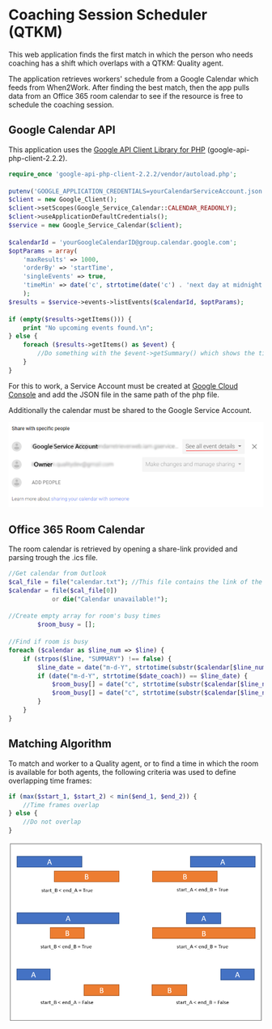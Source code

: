 # Coaching Session Scheduler (QTKM)
This web application finds the first match in which the person who needs coaching has a shift which overlaps with a QTKM: Quality agent.

The application retrieves workers' schedule from a Google Calendar which feeds from When2Work. After finding the best match, then the app pulls data from an Office 365 room calendar to see if the resource is free to schedule the coaching session.

## Google Calendar API

This application uses the [Google API Client Library for PHP](https://developers.google.com/api-client-library/php/) (google-api-php-client-2.2.2). 

```PHP
require_once 'google-api-php-client-2.2.2/vendor/autoload.php';

putenv('GOOGLE_APPLICATION_CREDENTIALS=yourCalendarServiceAccount.json');
$client = new Google_Client();
$client->setScopes(Google_Service_Calendar::CALENDAR_READONLY);
$client->useApplicationDefaultCredentials();
$service = new Google_Service_Calendar($client);

$calendarId = 'yourGoogleCalendarID@group.calendar.google.com';
$optParams = array(
	'maxResults' => 1000,
	'orderBy' => 'startTime',
	'singleEvents' => true,
	'timeMin' => date('c', strtotime(date('c') . 'next day at midnight')),
	);
$results = $service->events->listEvents($calendarId, $optParams);

if (empty($results->getItems())) {
	print "No upcoming events found.\n";
} else {
	foreach ($results->getItems() as $event) {
		//Do something with the $event->getSummary() which shows the title of the calendar event.
	}
}
```

For this to work, a Service Account must be created at [Google Cloud Console](https://console.cloud.google.com) and add the JSON file in the same path of the php file. 

Additionally the calendar must be shared to the Google Service Account. 

![picture alt](/img/GoogleCalendarSharing.PNG "Google Calendar Sharing Settings")

## Office 365 Room Calendar

The room calendar is retrieved by opening a share-link provided and parsing trough the .ics file. 

```PHP
//Get calendar from Outlook
$cal_file = file("calendar.txt"); //This file contains the link of the .ics file.
$calendar = file($cal_file[0])
			or die("Calendar unavailable!");
			
//Create empty array for room's busy times
		$room_busy = []; 
		
//Find if room is busy
foreach ($calendar as $line_num => $line) {
	if (strpos($line, "SUMMARY") !== false) {
		$line_date = date("m-d-Y", strtotime(substr($calendar[$line_num + 1], strpos($calendar[$line_num + 1], ":") + 1)));
		if (date("m-d-Y", strtotime($date_coach)) == $line_date) {
			$room_busy[] = date("c", strtotime(substr($calendar[$line_num + 1], strpos($calendar[$line_num + 1], ":") + 1)));
			$room_busy[] = date("c", strtotime(substr($calendar[$line_num + 2], strpos($calendar[$line_num + 2], ":") + 1)));
		} 
	}
}
```

## Matching Algorithm

To match and worker to a Quality agent, or to find a time in which the room is available for both agents, the following criteria was used to define overlapping time frames:

```PHP
if (max($start_1, $start_2) < min($end_1, $end_2)) {
	//Time frames overlap
} else {
	//Do not overlap
}
```

![picture alt](/img/MatchAlgorithm.PNG "Time Match Algorithm")